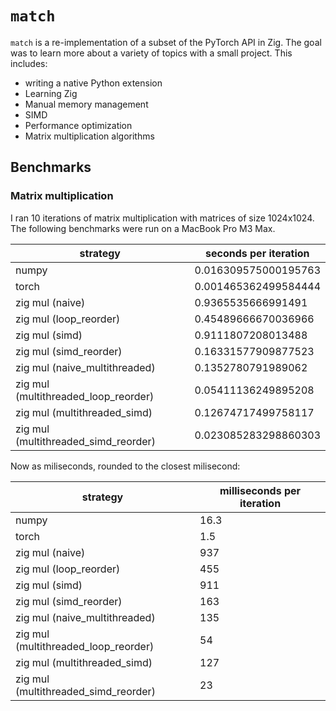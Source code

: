 # `match`

`match` is a re-implementation of a subset of the PyTorch API in Zig. The goal was to learn more about a variety of topics with a small project. This includes:

- writing a native Python extension
- Learning Zig
- Manual memory management
- SIMD
- Performance optimization
- Matrix multiplication algorithms

## Benchmarks

### Matrix multiplication

I ran 10 iterations of matrix multiplication with matrices of size 1024x1024. The following benchmarks were run on a MacBook Pro M3 Max.

| strategy | seconds per iteration|
|----------|----------------------|
| numpy | 0.016309575000195763 |
| torch | 0.001465362499584444 |
| zig mul (naive) | 0.9365535666991491 |
| zig mul (loop_reorder) | 0.45489666670036966 |
| zig mul (simd) | 0.9111807208013488 |
| zig mul (simd_reorder) | 0.16331577909877523 |
| zig mul (naive_multithreaded) | 0.1352780791989062 |
| zig mul (multithreaded_loop_reorder) | 0.05411136249895208 |
| zig mul (multithreaded_simd) | 0.12674717499758117 |
| zig mul (multithreaded_simd_reorder) | 0.023085283298860303 |

Now as miliseconds, rounded to the closest milisecond:

| strategy | milliseconds per iteration|
| -------- | ------------------------- |
| numpy | 16.3 |
| torch | 1.5 |
| zig mul (naive) | 937 |
| zig mul (loop_reorder) | 455 |
| zig mul (simd) | 911 |
| zig mul (simd_reorder) | 163 |
| zig mul (naive_multithreaded) | 135 |
| zig mul (multithreaded_loop_reorder) | 54 |
| zig mul (multithreaded_simd) | 127 |
| zig mul (multithreaded_simd_reorder) | 23 |

